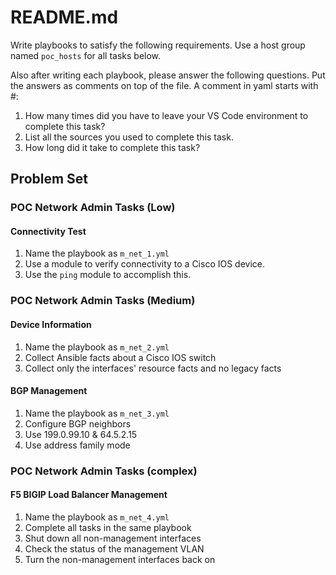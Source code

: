 # README.md

Write playbooks to satisfy the following requirements. Use a host group named `poc_hosts` for all tasks below.

Also after writing each playbook, please answer the following questions. Put the answers as comments on top of the file. A comment in yaml starts with #:

1. How many times did you have to leave your VS Code environment to complete this task?
1. List all the sources you used to complete this task.
1. How long did it take to complete this task?

## Problem Set

### POC Network Admin Tasks (Low)

#### Connectivity Test

1. Name the playbook as `m_net_1.yml`
1. Use a module to verify connectivity to a Cisco IOS device.
1. Use the `ping` module to accomplish this.

### POC Network Admin Tasks (Medium)

#### Device Information

1. Name the playbook as `m_net_2.yml`
1. Collect Ansible facts about a Cisco IOS switch
1. Collect only the interfaces' resource facts and no legacy facts

#### BGP Management

1. Name the playbook as `m_net_3.yml`
1. Configure BGP neighbors
1. Use 199.0.99.10 & 64.5.2.15
1. Use address family mode

### POC Network Admin Tasks (complex)

#### F5 BIGIP Load Balancer Management

1. Name the playbook as `m_net_4.yml`
1. Complete all tasks in the same playbook
1. Shut down all non-management interfaces
1. Check the status of the management VLAN
1. Turn the non-management interfaces back on
